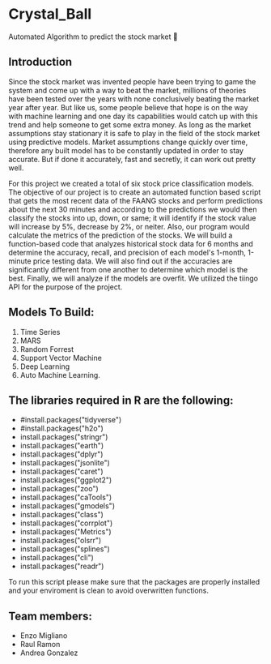 # Crystal_Ball
Automated Algorithm to predict the stock market 🔮

## Introduction 
Since the stock market was invented people have been trying to game the system and come up with a way to beat the market, millions of theories have been tested over the years with none conclusively beating the market year after year. But like us, some people believe that hope is on the way with machine learning and one day its capabilities would catch up with this trend and help someone to get some extra money. As long as the market assumptions stay stationary it is safe to play in the field of the stock market using predictive models. Market assumptions change quickly over time, therefore any built model has to be constantly updated in order to stay accurate. But if done it accurately, fast and secretly, it can work out pretty well.
 
For this project we created a total of six stock price classification models. The objective of our project is to create an automated function based script that gets the most recent data of the FAANG stocks and perform predictions about the next 30 minutes and according to the predictions we would then classify the stocks into up, down, or same; it will identify if the stock value will increase by 5%, decrease by 2%, or neiter. Also, our program would calculate the metrics of the prediction of the stocks. We will build a function-based code that analyzes historical stock data for 6 months and determine the accuracy, recall, and precision of each model's 1-month, 1-minute price testing data. We will also find out if the accuracies are significantly different from one another to determine which model is the best. Finally, we will analyze if the models are overfit. We utilized the tiingo API for the purpose of the project.

## Models To Build:
1. Time Series
2. MARS
3. Random Forrest
4. Support Vector Machine
5. Deep Learning
6. Auto Machine Learning.

## The libraries required in R are the following:

- #install.packages("tidyverse")
- #install.packages("h2o")
- install.packages("stringr")
- install.packages("earth")
- install.packages("dplyr")
- install.packages("jsonlite")
- install.packages("caret")
- install.packages("ggplot2")
- install.packages("zoo")
- install.packages("caTools")
- install.packages("gmodels")
- install.packages("class")
- install.packages("corrplot")
- install.packages("Metrics")
- install.packages("olsrr")
- install.packages("splines")
- install.packages("cli")
- install.packages("readr")

To run this script please make sure that the packages are properly installed and your enviroment is clean to avoid overwritten functions.

## Team members:
- Enzo Migliano
- Raul Ramon
- Andrea Gonzalez
